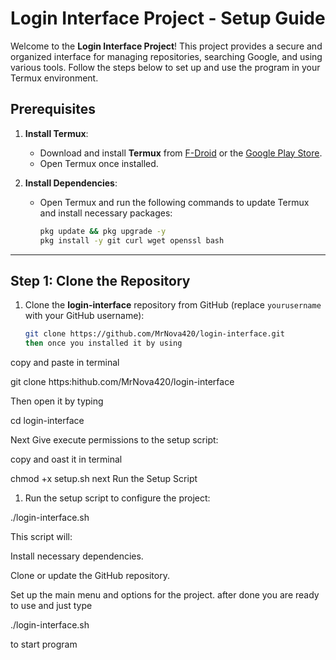  # Login Interface Project - Setup Guide

Welcome to the **Login Interface Project**! This project provides a secure and organized interface for managing repositories, searching Google, and using various tools. Follow the steps below to set up and use the program in your Termux environment.

## Prerequisites

1. **Install Termux**:
   - Download and install **Termux** from [F-Droid](https://f-droid.org/packages/com.termux/) or the [Google Play Store](https://play.google.com/store/apps/details?id=com.termux).
   - Open Termux once installed.

2. **Install Dependencies**:
   - Open Termux and run the following commands to update Termux and install necessary packages:

     ```bash
     pkg update && pkg upgrade -y
     pkg install -y git curl wget openssl bash
     ```

---

## Step 1: Clone the Repository

1. Clone the **login-interface** repository from GitHub (replace `yourusername` with your GitHub username):

   ```bash
   git clone https://github.com/MrNova420/login-interface.git
   then once you installed it by using

copy and paste in terminal 

git clone https:hithub.com/MrNova420/login-interface 

Then open it by typing 

cd login-interface 

Next Give execute permissions to the setup script:

copy and oast it in terminal 

chmod +x setup.sh
next
Run the Setup Script

1. Run the setup script to configure the project:

./login-interface.sh

This script will:

Install necessary dependencies.

Clone or update the GitHub repository.

Set up the main menu and options for the project.
 after done you are ready to use and just type 
 
./login-interface.sh 

to start program 
